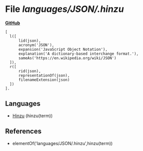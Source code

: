 # File _languages/JSON/.hinzu_
**[GitHub](https://github.com/softlang/yas/blob/master/languages/JSON/.hinzu)**
```
[
  l([
      lid(json),
      acronym('JSON'),
      expansion('JavaScript Object Notation'),
      explanation('A dictionary-based interchange format.'),
      sameAs('https://en.wikipedia.org/wiki/JSON')
  ]),
  r([
      rid(json),
      representationOf(json),
      filenameExtension(json)
  ])
].
```

## Languages
* [Hinzu](../languages/Hinzu.md) (hinzu(term))

## References
* elementOf('languages/JSON/.hinzu',hinzu(term))
